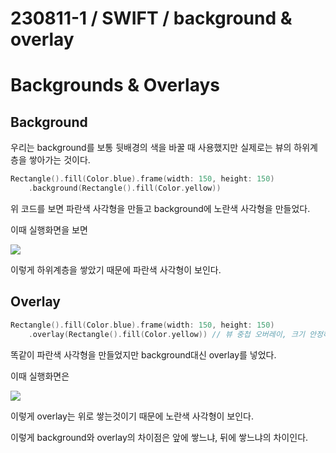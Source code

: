 # 230811-1 / SWIFT / background & overlay
# Backgrounds & Overlays

## Background

우리는 background를 보통 뒷배경의 색을 바꿀 때 사용했지만 실제로는 뷰의 하위계층을 쌓아가는 것이다. 

```swift
Rectangle().fill(Color.blue).frame(width: 150, height: 150)
    .background(Rectangle().fill(Color.yellow)) 
```
위 코드를 보면 파란색 사각형을 만들고 background에 노란색 사각형을 만들었다.

이때 실행화면을 보면

<img src="/Users/mac/Desktop/All-Github/TIL/사진/스크린샷 2023-08-07 오후 4.19.22.png">

이렇게 하위계층을 쌓았기 때문에 파란색 사각형이 보인다.

## Overlay

```swift
Rectangle().fill(Color.blue).frame(width: 150, height: 150)
    .overlay(Rectangle().fill(Color.yellow)) // 뷰 중첩 오버레이, 크기 안정하면 동일해서 겹침

```
똑같이 파란색 사각형을 만들었지만 background대신 overlay를 넣었다.

이때 실행화면은

<img src="/Users/mac/Desktop/All-Github/TIL/사진/스크린샷 2023-08-07 오후 4.20.01.png">

이렇게 overlay는 위로 쌓는것이기 때문에 노란색 사각형이 보인다.

이렇게 background와 overlay의 차이점은 앞에 쌓느냐, 뒤에 쌓느냐의 차이인다. 
